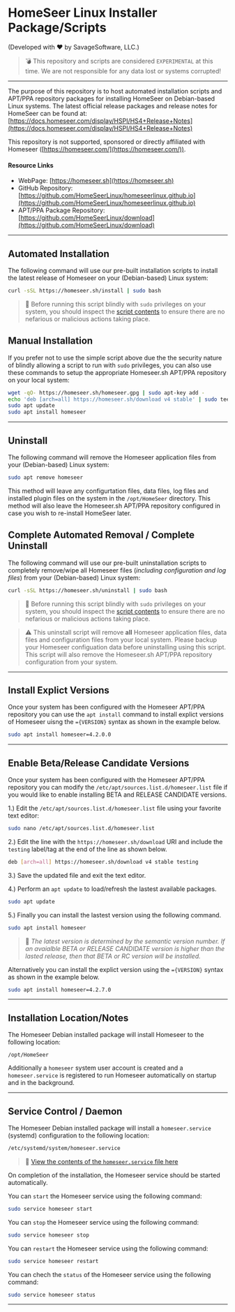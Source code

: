 # HomeSeer Linux Installer Package/Scripts

(Developed with ♥ by SavageSoftware, LLC.)

> :bomb:  This repository and scripts are considered `EXPERIMENTAL` at this time.  We are not responsible for any data lost or systems corrupted!

---

  The purpose of this repository is to host automated installation scripts and APT/PPA repository packages for installing HomeSeer on Debian-based Linux systems.
  The latest official release packages and release notes for HomeSeer can be found at: [https://docs.homeseer.com/display/HSPI/HS4+Release+Notes](https://docs.homeseer.com/display/HSPI/HS4+Release+Notes)
  
  This repository is not supported, sponsored or directly affiliated with Homeseer ([https://homeseer.com/](https://homeseer.com/)).
  
  #### Resource Links
  - WebPage: [https://homeseer.sh](https://homeseer.sh)
  - GitHub Repository: [https://github.com/HomeSeerLinux/homeseerlinux.github.io](https://github.com/HomeSeerLinux/homeseerlinux.github.io)
  - APT/PPA Package Repository: [https://github.com/HomeSeerLinux/download](https://github.com/HomeSeerLinux/download)
   
---

## Automated Installation
The following command will use our pre-built installation scripts to install the latest release of Homeseer on your (Debian-based) Linux system:

```bash
curl -sSL https://homeseer.sh/install | sudo bash
```

> :pushpin:  Before running this script blindly with `sudo` privileges on your system, you should inspect the [script contents](https://raw.githubusercontent.com/HomeSeerLinux/homeseerlinux.github.io/main/install) to ensure there are no nefarious or malicious actions taking place.

## Manual Installation
If you prefer not to use the simple script above due the the security nature of blindly allowing a script to run with `sudo` privileges, you can also use these commands to setup the appropriate Homeseer.sh APT/PPA repository on your local system:

```bash
wget -qO- https://homeseer.sh/homeseer.gpg | sudo apt-key add -
echo 'deb [arch=all] https://homeseer.sh/download v4 stable' | sudo tee /etc/apt/sources.list.d/homeseer.list
sudo apt update
sudo apt install homeseer
```

---

## Uninstall 
The following command will remove the Homeseer application files from your (Debian-based) Linux system:

```bash
sudo apt remove homeseer
```
This method will leave any configurtation files, data files, log files and installed plugin files on the system in the `/opt/HomeSeer` directory.  This method will also leave the Homeseer.sh APT/PPA repository configured in case you wish to re-install HomeSeer later.

## Complete Automated Removal / Complete Uninstall
The following command will use our pre-built uninstallation scripts to completely remove/wipe all Homeseer files (_including configuration and log files_) from your (Debian-based) Linux system:

```bash
curl -sSL https://homeseer.sh/uninstall | sudo bash
```

> :pushpin:  Before running this script blindly with `sudo` privileges on your system, you should inspect the [script contents](https://raw.githubusercontent.com/HomeSeerLinux/homeseerlinux.github.io/main/uninstall) to ensure there are no nefarious or malicious actions taking place.


> :warning:  This uninstall script will remove **all** Homeseer application files, data files and configuration files from your local system.  Please backup your Homeseer configuation data before uninstalling using this script.  This script will also remove the Homeseer.sh APT/PPA repository configuration from your system. 

---

## Install Explict Versions

Once your system has been configured with the Homeseer APT/PPA repository you can use the `apt install` command to install explict versions of Homeseer uisng the `={VERSION}` syntax as shown in the example below.


```bash
sudo apt install homeseer=4.2.0.0
```

---

## Enable Beta/Release Candidate Versions

Once your system has been configured with the Homeseer APT/PPA repository you can modify the `/etc/apt/sources.list.d/homeseer.list` file if you would like to enable installing BETA and RELEASE CANDIDATE versions.

1.) Edit the `/etc/apt/sources.list.d/homeseer.list` file using your favorite text editor:
```bash
sudo nano /etc/apt/sources.list.d/homeseer.list
```

2.) Edit the line with the `https://homeseer.sh/download` URI and include the `testing` label/tag at the end of the line as shown below.

```bash
deb [arch=all] https://homeseer.sh/download v4 stable testing
```

3.) Save the updated file and exit the text editor.

4.) Perform an `apt update` to load/refresh the lastest available packages.
```bash
sudo apt update
```

5.) Finally you can install the lastest version using the following command.  
```bash
sudo apt install homeseer
```
  > :pushpin:  _The latest version is determined by the semantic version number.  If an avaialble BETA or RELEASE CANDIDATE version is higher than the lasted release, then that BETA or RC version will be installed._

  Alternatively you can install the explict version using the `={VERSION}` syntax as shown in the example below.

```bash
sudo apt install homeseer=4.2.7.0
```

---

## Installation Location/Notes

The Homeseer Debian installed package will install Homeseer to the following location:

```
/opt/HomeSeer
```

Additionally a `homeseer` system user account is created and a `homeseer.service` is registered to run Homeseer automatically on startup and in the background.  

---

## Service Control / Daemon

The Homeseer Debian installed package will install a `homeseer.service` (systemd) configuration to the following location:

```bash
/etc/systemd/system/homeseer.service
```

> :mag_right: [View the contents of the `homeseer.service` file here](https://github.com/HomeSeerLinux/download/blob/main/.build/etc/systemd/system/homeseer.service)

On completion of the installation, the Homeseer service should be started automatically. 

You can `start` the Homeseer service using the following command:

```bash
sudo service homeseer start
```

You can `stop` the Homeseer service using the following command:

```bash
sudo service homeseer stop
```

You can `restart` the Homeseer service using the following command:

```bash
sudo service homeseer restart
```

You can chech the `status` of the Homeseer service using the following command:

```bash
sudo service homeseer status
```

---
